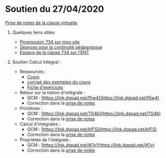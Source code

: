 # Soutien du 27/04/2020

[Prise de notes de la classe virtuelle](notes/2020-04-27-Note-10-10.pdf)

1. Quelques liens utiles
   * [Progression 734 sur mon site](http://www.frederic-junier.org/TS2020/Progression/TS_2020.html)
   * [Séances pour la continuité pédagogique](https://frederic-junier.github.io/TS-2019-2020/)
   * [Espace de la classe 734 sur l'ENT](https://le-parc.ent.auvergnerhonealpes.fr/classes/classe-734/mathematiques/)

2. Soutien Calcul Intégral :
   * Ressources :
     * [Cours](http://frederic-junier.org/TS2020/Cours/TSCalculIntegralCours20V1-professeur-Web.pdf)
     * [corrigé des exemples du cours](../CalculIntegral/Corrige-Cours-CalculIntegralPartie2-2020.pdf)
     * [Fiche d'exercices](https://frederic-junier.org/TS2020/Cours/TS-Exos-Integration2020-Fiche1-Web.pdf)
   * Retour sur la notion d'intégrale :
     * QCM : [https://link.dgpad.net/f5w4](https://link.dgpad.net/f5w4)
     * Correction dans la [prise de notes](notes/2020-04-27-Note-10-10.pdf)
   * Primitives :
     * QCM : [https://link.dgpad.net/TG4b](https://link.dgpad.net/TG4b)
     * Correction dans la [prise de notes](notes/2020-04-27-Note-10-10.pdf)
   * Calcul d'intégrales :
     * QCM : [https://link.dgpad.net/kfFS](https://link.dgpad.net/kfFS)
     * Correction dans la [prise de notes](notes/2020-04-27-Note-10-10.pdf)
   * Propriétés de l'intégrale :
     * QCM : [https://link.dgpad.net/jK1y](https://link.dgpad.net/jK1y)
     * Correction dans la [prise de notes](notes/2020-04-27-Note-10-10.pdf)
